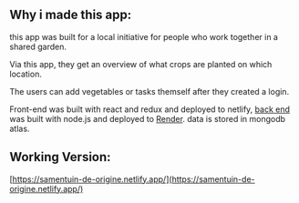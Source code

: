 ## Why i made this app:

this app was built for a local initiative for people who work together in a shared garden.

Via this app, they get an overview of what crops are planted on which location.

The users can add vegetables or tasks themself after they created a login.

Front-end was built with react and redux and deployed to netlify, [back end](https://github.com/bjille/samentuin-backend) was built with node.js and deployed to [Render](https://samentuin-backend.onrender.com/). data is stored in mongodb atlas.

## Working Version:

[https://samentuin-de-origine.netlify.app/](https://samentuin-de-origine.netlify.app/)
